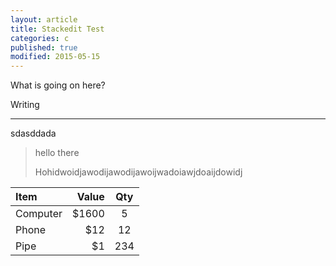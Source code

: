 ```yaml
---
layout: article
title: Stackedit Test
categories: c
published: true
modified: 2015-05-15
---
```


What is going on here? 

Writing 

----------
sdasddada

> hello there
> 
> Hohidwoidjawodijawodijawoijwadoiawjdoaijdowidj

| Item     | Value | Qty   |
| :------- | ----: | :---: |
| Computer | $1600 |  5    |
| Phone    | $12   |  12   |
| Pipe     | $1    |  234  |